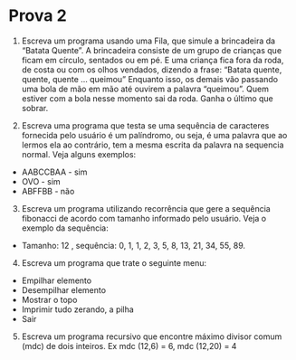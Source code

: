 # Prova 2

1. Escreva um programa usando uma Fila, que simule a brincadeira da “Batata Quente”. A brincadeira consiste de um grupo de crianças que ficam em círculo, sentados ou em pé. E uma criança fica fora da roda, de costa ou com os olhos vendados, dizendo a frase: “Batata quente, quente, quente … queimou” Enquanto isso, os demais vão passando uma bola de mão em mão até ouvirem a palavra “queimou”. Quem estiver com a bola nesse momento sai da roda. Ganha o último que sobrar.

2. Escreva uma programa que testa se uma sequência de caracteres fornecida pelo usuário é um palíndromo, ou seja, é uma palavra que ao lermos ela ao contrário, tem a mesma escrita da palavra na sequencia normal. Veja alguns exemplos:

-   AABCCBAA - sim
-   OVO - sim
-   ABFFBB - não

3. Escreva um programa utilizando recorrência que gere a sequência fibonacci de acordo com tamanho informado pelo usuário. Veja o exemplo da sequência:

-   Tamanho: 12 , sequência: 0, 1, 1, 2, 3, 5, 8, 13, 21, 34, 55, 89.

4. Escreva um programa que trate o seguinte menu:

-   Empilhar elemento
-   Desempilhar elemento
-   Mostrar o topo
-   Imprimir tudo zerando, a pilha
-   Sair

5. Escreva um programa recursivo que encontre máximo divisor comum (mdc) de dois inteiros. Ex mdc (12,6) = 6, mdc (12,20) = 4

